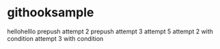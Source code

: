 # githooksample
hellohelllo
prepush attempt 2
prepush attempt 3
attempt 5
attempt 2 with condition
attempt 3 with condition
